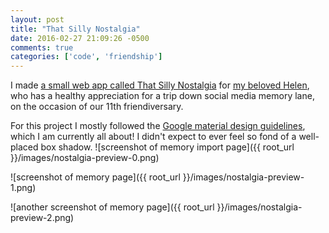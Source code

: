 ```yaml
---
layout: post
title: "That Silly Nostalgia"
date: 2016-02-27 21:09:26 -0500
comments: true
categories: ['code', 'friendship']
---
```

I made [a small web app called That Silly Nostalgia](http://thatsillynostalgia.herokuapp.com/) for [my beloved Helen](https://twitter.com/thatsillyhelen), who has a healthy appreciation for a trip down social media memory lane, on the occasion of our 11th friendiversary.

<!--more-->

For this project I mostly followed the [Google material design guidelines](https://www.google.com/design/spec/material-design/introduction.html), which I am currently all about!  I didn't expect to ever feel so fond of a well-placed box shadow.
 ![screenshot of memory import page]({{ root_url }}/images/nostalgia-preview-0.png)


 ![screenshot of memory page]({{ root_url }}/images/nostalgia-preview-1.png)


 ![another screenshot of memory page]({{ root_url }}/images/nostalgia-preview-2.png)
